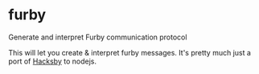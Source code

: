 # furby
Generate and interpret Furby communication protocol

This will let you create & interpret furby messages. It's pretty much just a port of [Hacksby](https://github.com/iafan/Hacksby) to nodejs.